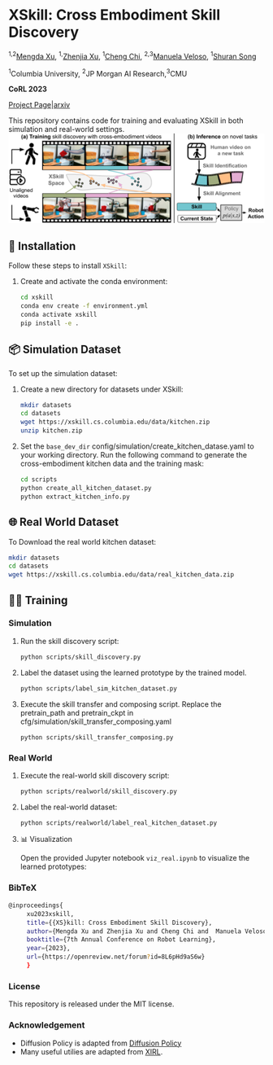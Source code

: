# XSkill: Cross Embodiment Skill Discovery

<sup>1,</sup><sup>2</sup>[Mengda Xu](https://mengdaxu.github.io/),  <sup>1,</sup>[Zhenjia Xu](https://www.zhenjiaxu.com/),  <sup>1</sup>[Cheng Chi](https://cheng-chi.github.io/),  <sup>2,</sup><sup>3</sup>[Manuela Veloso](https://www.cs.cmu.edu/~mmv/),  <sup>1</sup>[Shuran Song](https://shurans.github.io/)

<sup>1</sup>Columbia University,  <sup>2</sup>JP Morgan AI Research,<sup>3</sup>CMU  

**CoRL 2023** 

[Project Page](https://xskill.cs.columbia.edu/)|[arxiv](https://arxiv.org/pdf/2307.09955.pdf)

This repository contains code for training and evaluating XSkill in both simulation and real-world settings.
![Teaser Image](XSkill_teaser.png)

## 🚀 Installation

Follow these steps to install `XSkill`:

1. Create and activate the conda environment:
   ```bash
   cd xskill
   conda env create -f environment.yml
   conda activate xskill
   pip install -e . 
   ```

## 📦 Simulation Dataset

To set up the simulation dataset:

1. Create a new directory for datasets under XSkill:
   ```bash
   mkdir datasets
   cd datasets
   wget https://xskill.cs.columbia.edu/data/kitchen.zip
   unzip kitchen.zip
   ```
2. Set the `base_dev_dir` config/simulation/create_kitchen_datase.yaml to your working directory. Run the following command to generate the cross-embodiment kitchen data and the training mask:
    ```bash
    cd scripts
    python create_all_kitchen_dataset.py
    python extract_kitchen_info.py
    ```

## 🌐 Real World Dataset
To Download the real world kitchen dataset:
   ```bash
   mkdir datasets
   cd datasets
   wget https://xskill.cs.columbia.edu/data/real_kitchen_data.zip
   ```
## 🚴‍♂️ Training

### Simulation

1. Run the skill discovery script:
   ```bash
   python scripts/skill_discovery.py
   ```
2. Label the dataset using the learned prototype by the trained model. 
    ```bash
    python scripts/label_sim_kitchen_dataset.py
    ```
3. Execute the skill transfer and composing script. Replace the pretrain_path and pretrain_ckpt in cfg/simulation/skill_transfer_composing.yaml
    ```
    python scripts/skill_transfer_composing.py
    ``` 
### Real World

1. Execute the real-world skill discovery script:
   ```bash
   python scripts/realworld/skill_discovery.py
   ``` 
2. Label the real-world dataset:
    ```bash
    python scripts/realworld/label_real_kitchen_dataset.py
    ``` 
3. 📊 Visualization

    Open the provided Jupyter notebook `viz_real.ipynb` to visualize the learned prototypes:

### BibTeX
   ```bash
   @inproceedings{
        xu2023xskill,
        title={{XS}kill: Cross Embodiment Skill Discovery},
        author={Mengda Xu and Zhenjia Xu and Cheng Chi and  Manuela Veloso and Shuran Song},
        booktitle={7th Annual Conference on Robot Learning},
        year={2023},
        url={https://openreview.net/forum?id=8L6pHd9aS6w}
        }
   ``` 
### License
This repository is released under the MIT license. 

### Acknowledgement
* Diffusion Policy is adapted from [Diffusion Policy](https://github.com/real-stanford/diffusion_policy)
* Many useful utilies are adapted from [XIRL](https://x-irl.github.io/).